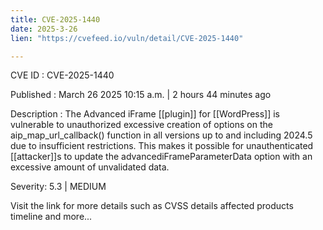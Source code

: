 ```yaml
---
title: CVE-2025-1440
date: 2025-3-26
lien: "https://cvefeed.io/vuln/detail/CVE-2025-1440"

---
```


CVE ID : CVE-2025-1440

Published :  March 26
2025
10:15 a.m. | 2 hours
44 minutes ago

Description : The Advanced iFrame [[plugin]] for  [[WordPress]] is vulnerable to unauthorized excessive creation of options on the aip_map_url_callback() function in all versions up to
and including
2024.5 due to insufficient restrictions. This makes it possible for unauthenticated [[attacker]]s to update the advancediFrameParameterData option with an excessive amount of unvalidated data.

Severity: 5.3 | MEDIUM

Visit the link for more details
such as CVSS details
affected products
timeline
and more...
